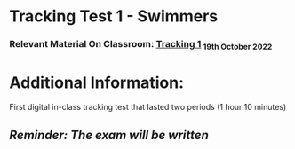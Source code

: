 # Tracking Test 1 - Swimmers
### Relevant Material On Classroom: [Tracking 1](https://classroom.google.com/u/1/c/NTI3MTYzNDM5MTM1/a/NTU3ODk5Mzc3MDYy/details) <sub>19th October 2022</sub><br/>
# Additional Information:
First digital in-class tracking test that lasted two periods (1 hour 10 minutes)  
## _**Reminder: The exam will be written**_